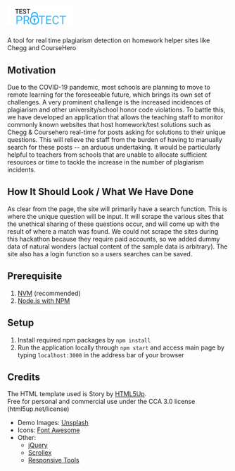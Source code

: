 # <img src="public/img/test-protect-logo.png" alt="Test Protect Logo" height="30%" width="30%"/>

A tool for real time plagiarism detection on homework helper sites like Chegg and CourseHero

## Motivation 

Due to the COVID-19 pandemic, most schools are planning to move to remote learning for the foreseeable future, 
which brings its own set of challenges. A very prominent challenge is the increased incidences of plagiarism 
and other university/school honor code violations. To battle this, we have developed an application that allows the teaching 
staff to monitor commonly known websites that host homework/test solutions such as Chegg & Coursehero real-time 
for posts asking for solutions to their unique questions. This will relieve the staff from the burden of having to manually search for these posts -- an arduous undertaking. It would be particularly helpful to teachers from schools that are unable to allocate sufficient resources or time to tackle the increase in the number of plagiarism incidents.

## How It Should Look / What We Have Done

As clear from the page, the site will primarily have a search function. This is where the unique question will be input. It will scrape the various sites that the unethical sharing of these questions occur, and will come up with the result of where a match was found. We could not scrape the sites during this hackathon because they require paid accounts, so we added dummy data of natural wonders (actual content of the sample data is arbitrary). The site also has a login function so a users searches can be saved.

## Prerequisite
1) [NVM](https://github.com/nvm-sh/nvm#installing-and-updating) (recommended)
2) [Node.js with NPM](https://github.com/nvm-sh/nvm#usage)

## Setup   
1. Install required npm packages by `npm install`
2. Run the application locally through `npm start` 
   and access main page by typing `localhost:3000` 
   in the address bar of your browser

## Credits
The HTML template used is Story by [HTML5Up](https://html5up.net/). <br />
Free for personal and commercial use under the CCA 3.0 license (html5up.net/license)

 - Demo Images: [Unsplash](unsplash.com)
 - Icons: [Font Awesome](fontawesome.io)
 - Other:
     - [jQuery](jquery.com)
	 - [Scrollex](github.com/ajlkn/jquery.scrollex)
	 - [Responsive Tools](github.com/ajlkn/responsive-tools)
